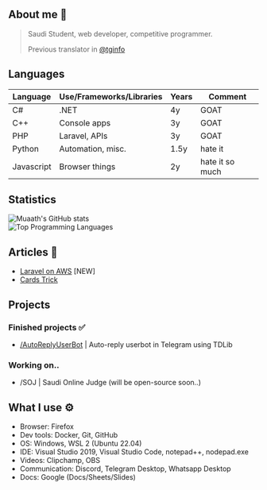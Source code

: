 ## About me 📜
> Saudi Student, web developer, competitive programmer.
> 
> Previous translator in [@tginfo](https://github.com/tginfo)

## Languages
| Language      | Use/Frameworks/Libraries | Years | Comment         | 
|---------------|--------------------------|-------|-----------------|
| C#            | .NET                     | 4y    | GOAT            |
| C++           | Console apps             | 3y    | GOAT            |
| PHP           | Laravel, APIs            | 3y    | GOAT            |
| Python        | Automation, misc.        | 1.5y  | hate it         |
| Javascript    | Browser things           | 2y    | hate it so much |

## Statistics 
![Muaath's GitHub stats](https://github-readme-stats.vercel.app/api?username=Muaath5&count_private=true&show_icons=true&theme=merko)  
![Top Programming Languages](https://github-readme-stats.vercel.app/api/top-langs/?username=Muaath5&layout=compact&theme=merko)

## Articles 📜
- [Laravel on AWS](/laravel_aws.md) \[NEW\]
- [Cards Trick](/cards_trick.md)

## Projects
### Finished projects ✅
- [/AutoReplyUserBot](https://github.com/Muaath5/AutoReplyUserBot) | Auto-reply userbot in Telegram using TDLib

### Working on..
- /SOJ | Saudi Online Judge (will be open-source soon..)

## What I use ⚙
- Browser: Firefox
- Dev tools: Docker, Git, GitHub
- OS: Windows, WSL 2 (Ubuntu 22.04)
- IDE: Visual Studio 2019, Visual Studio Code, notepad++, nodepad.exe
- Videos: Clipchamp, OBS
- Communication: Discord, Telegram Desktop, Whatsapp Desktop
- Docs: Google (Docs/Sheets/Slides)
